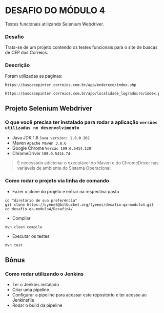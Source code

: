 # DESAFIO DO MÓDULO 4 #

Testes funcionais utilizando Selenium Webdriver.

### Desafio ###

Trata-se de um projeto contendo os testes funcionais para o site de buscas de CEP dos Correios.

### Descrição ###

Foram utilizadas as páginas: 
```shell
https://buscacepinter.correios.com.br/app/endereco/index.php
```
```shell
https://buscacepinter.correios.com.br/app/localidade_logradouro/index.php
```

## Projeto Selenium Webdriver ##

### O que você precisa ter instalado para rodar a aplicação `versões utilizadas no desenvolvimento` ###
- Java JDK 1.8 `Java version: 1.8.0_202`
- Maven `Apache Maven 3.8.6`
- Google Chrome `Versão 109.0.5414.120`
- ChromeDriver `109.0.5414.74`
> É necessário adicionar o executável do Maven e do ChromeDriver nas variáveis de ambiente do Sistema Operacional.

### Como rodar o projeto via linha de comando ###
- Fazer o clone do projeto e entrar na respectiva pasta
```shell
cd "diretório de sua preferência"
git clone https://LyeneS@bitbucket.org/lyenes/desafio-qa-modulo4.git
cd desafio-qa-modulo4/Desafio4/
```
- Compilar
```shell
mvn clean compile
```
- Executar os testes
```shell
mvn test
```

## Bônus ##

### Como rodar utilizando o Jenkins ###
- Ter o Jenkins instalado
- Criar uma pipeline
- Configurar a pipeline para acessar este repositório e ter acesso ao Jenkinsfile
- Rodar o build da pipeline